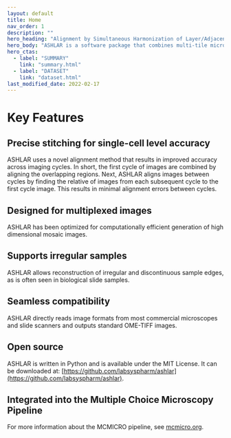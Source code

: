 ```yaml
---
layout: default
title: Home
nav_order: 1
description: ""
hero_heading: "Alignment by Simultaneous Harmonization of Layer/Adjacency Registration (ASHLAR)"
hero_body: "ASHLAR is a software package that combines multi-tile microscopy images into a high dimensional mosaic image."
hero_ctas:
  - label: "SUMMARY"
    link: "summary.html"
  - label: "DATASET"
    link: "dataset.html"
last_modified_date: 2022-02-17
---
```


# Key Features

## Precise stitching for single-cell level accuracy
ASHLAR uses a novel alignment method that results in improved accuracy across imaging cycles. In short, the first cycle of images are combined by aligning the overlapping regions. Next, ASHLAR aligns images between cycles by finding the relative of images from each subsequent cycle to the first cycle image. This results in minimal alignment errors between cycles. 

## Designed for multiplexed images
ASHLAR has been optimized for computationally efficient generation of high dimensional mosaic images.

## Supports irregular samples
ASHLAR allows reconstruction of irregular and discontinuous sample edges, as is often seen in biological slide samples.

## Seamless compatibility
ASHLAR directly reads image formats from most commercial microscopes and slide scanners and outputs standard OME-TIFF images. 

## Open source
ASHLAR is written in Python and is available under the MIT License. It can be downloaded at: [https://github.com/labsyspharm/ashlar](https://github.com/labsyspharm/ashlar).

## Integrated into the Multiple Choice Microscopy Pipeline
For more information about the MCMICRO pipeline, see [mcmicro.org](mcmicro.org).







